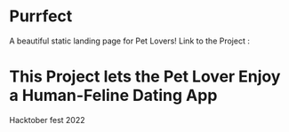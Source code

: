 # Purrfect
A beautiful static landing page for Pet Lovers! Link to the Project :

# This Project lets the Pet Lover Enjoy a Human-Feline Dating App

Hacktober fest 2022
